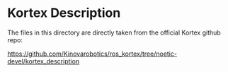 <!-- 
* KINOVA (R) KORTEX (TM)
*
* Copyright (c) 2018 Kinova inc. All rights reserved.
*
* This software may be modified and distributed 
* under the terms of the BSD 3-Clause license. 
*
* Refer to the LICENSE file for details.
*
* -->

# Kortex Description

The files in this directory are directly taken from the official Kortex github repo: 

https://github.com/Kinovarobotics/ros_kortex/tree/noetic-devel/kortex_description
